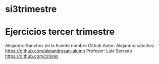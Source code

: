 # si3trimestre

# Ejercicios tercer trimestre
Alejandro Sánchez de la Fuente
nombre 			Github
Autor: Alejandro sánchez	https://github.com/alejandrosan-alumn
Profesor: Luis Serrano		https://github.com/crisrex
